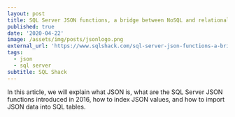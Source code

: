 ```yaml
---
layout: post
title: SQL Server JSON functions, a bridge between NoSQL and relational worlds
published: true
date: '2020-04-22'
image: /assets/img/posts/jsonlogo.png
external_url: 'https://www.sqlshack.com/sql-server-json-functions-a-bridge-between-nosql-and-relational-worlds/'
tags:
  - json
  - sql server
subtitle: SQL Shack
---
```

In this article, we will explain what JSON is, what are the SQL Server JSON functions introduced in 2016, how to index JSON values, and how to import JSON data into SQL tables.
